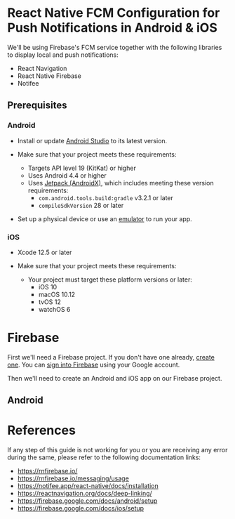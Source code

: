 # React Native FCM Configuration for Push Notifications in Android & iOS

We'll be using Firebase's FCM service together with the following libraries to display local and push notifications:

- React Navigation
- React Native Firebase
- Notifee

## Prerequisites

### Android

- Install or update [Android Studio](https://developer.android.com/sdk) to its latest version.

- Make sure that your project meets these requirements:

  - Targets API level 19 (KitKat) or higher
  - Uses Android 4.4 or higher
  - Uses [Jetpack (AndroidX)](https://developer.android.com/jetpack/androidx/migrate), which includes meeting these version requirements:
    - `com.android.tools.build:gradle` v3.2.1 or later
    - `compileSdkVersion` 28 or later

- Set up a physical device or use an [emulator](https://developer.android.com/studio/run/managing-avds) to run your app.

### iOS

- Xcode 12.5 or later
- Make sure that your project meets these requirements:

  - Your project must target these platform versions or later:
    - iOS 10
    - macOS 10.12
    - tvOS 12
    - watchOS 6

# Firebase

First we'll need a Firebase project. If you don't have one already, [create one](https://console.firebase.google.com/). You can [sign into Firebase](https://console.firebase.google.com/) using your Google account.

Then we'll need to create an Android and iOS app on our Firebase project.

## Android

# References

If any step of this guide is not working for you or you are receiving any error during the same, please refer to the following documentation links:

- https://rnfirebase.io/
- https://rnfirebase.io/messaging/usage
- https://notifee.app/react-native/docs/installation
- https://reactnavigation.org/docs/deep-linking/
- https://firebase.google.com/docs/android/setup
- https://firebase.google.com/docs/ios/setup
